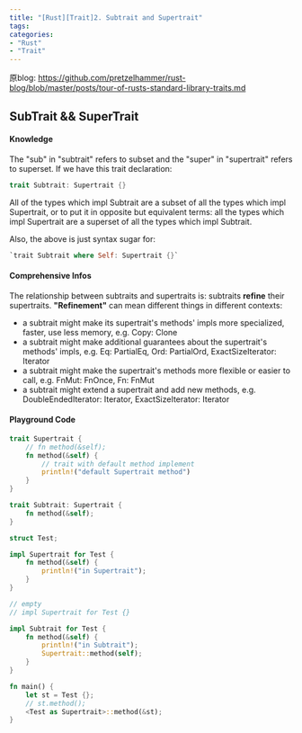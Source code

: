 ```yaml
---
title: "[Rust][Trait]2. Subtrait and Supertrait"
tags: 
categories: 
- "Rust"
- "Trait"
---
```


原blog: https://github.com/pretzelhammer/rust-blog/blob/master/posts/tour-of-rusts-standard-library-traits.md
## SubTrait && SuperTrait
#### Knowledge
The "sub" in "subtrait" refers to subset and the "super" in "supertrait" refers to superset. If we have this trait declaration:

``` Rust
trait Subtrait: Supertrait {}
```

All of the types which impl Subtrait are a subset of all the types which impl Supertrait, or to put it in opposite but equivalent terms: all the types which impl Supertrait are a superset of all the types which impl Subtrait.

Also, the above is just syntax sugar for:

``` Rust
`trait Subtrait where Self: Supertrait {}`
```

#### Comprehensive Infos
The relationship between subtraits and supertraits is: subtraits **refine** their supertraits.
**"Refinement"** can mean different things in different contexts:

* a subtrait might make its supertrait's methods' impls more specialized, faster, use less memory, e.g. Copy: Clone
* a subtrait might make additional guarantees about the supertrait's methods' impls, e.g. Eq: PartialEq, Ord: PartialOrd, ExactSizeIterator: Iterator
* a subtrait might make the supertrait's methods more flexible or easier to call, e.g. FnMut: FnOnce, Fn: FnMut
* a subtrait might extend a supertrait and add new methods, e.g. DoubleEndedIterator: Iterator, ExactSizeIterator: Iterator

#### Playground Code
``` Rust
trait Supertrait {
    // fn method(&self);
    fn method(&self) {
        // trait with default method implement
        println!("default Supertrait method")
    }
}

trait Subtrait: Supertrait {
    fn method(&self);
}

struct Test;

impl Supertrait for Test {
    fn method(&self) {
        println!("in Supertrait");
    }
}

// empty
// impl Supertrait for Test {}

impl Subtrait for Test {
    fn method(&self) {
        println!("in Subtrait");
        Supertrait::method(self);
    }
}

fn main() {
    let st = Test {};
    // st.method();
    <Test as Supertrait>::method(&st);
}
```